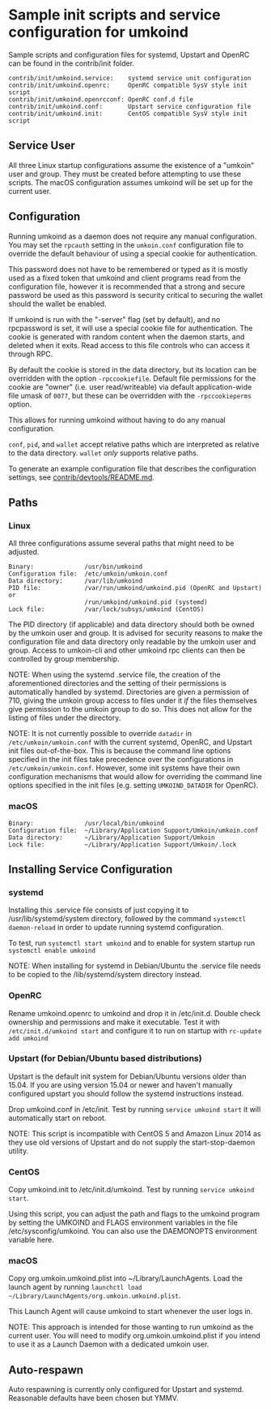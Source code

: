 Sample init scripts and service configuration for umkoind
==========================================================

Sample scripts and configuration files for systemd, Upstart and OpenRC
can be found in the contrib/init folder.

    contrib/init/umkoind.service:    systemd service unit configuration
    contrib/init/umkoind.openrc:     OpenRC compatible SysV style init script
    contrib/init/umkoind.openrcconf: OpenRC conf.d file
    contrib/init/umkoind.conf:       Upstart service configuration file
    contrib/init/umkoind.init:       CentOS compatible SysV style init script

Service User
---------------------------------

All three Linux startup configurations assume the existence of a "umkoin" user
and group.  They must be created before attempting to use these scripts.
The macOS configuration assumes umkoind will be set up for the current user.

Configuration
---------------------------------

Running umkoind as a daemon does not require any manual configuration. You may
set the `rpcauth` setting in the `umkoin.conf` configuration file to override
the default behaviour of using a special cookie for authentication.

This password does not have to be remembered or typed as it is mostly used
as a fixed token that umkoind and client programs read from the configuration
file, however it is recommended that a strong and secure password be used
as this password is security critical to securing the wallet should the
wallet be enabled.

If umkoind is run with the "-server" flag (set by default), and no rpcpassword is set,
it will use a special cookie file for authentication. The cookie is generated with random
content when the daemon starts, and deleted when it exits. Read access to this file
controls who can access it through RPC.

By default the cookie is stored in the data directory, but its location can be
overridden with the option `-rpccookiefile`. Default file permissions for the
cookie are "owner" (i.e. user read/writeable) via default application-wide file
umask of `0077`, but these can be overridden with the `-rpccookieperms` option.

This allows for running umkoind without having to do any manual configuration.

`conf`, `pid`, and `wallet` accept relative paths which are interpreted as
relative to the data directory. `wallet` *only* supports relative paths.

To generate an example configuration file that describes the configuration settings,
see [contrib/devtools/README.md](../contrib/devtools/README.md#gen-umkoin-confsh).

Paths
---------------------------------

### Linux

All three configurations assume several paths that might need to be adjusted.

    Binary:              /usr/bin/umkoind
    Configuration file:  /etc/umkoin/umkoin.conf
    Data directory:      /var/lib/umkoind
    PID file:            /var/run/umkoind/umkoind.pid (OpenRC and Upstart) or
                         /run/umkoind/umkoind.pid (systemd)
    Lock file:           /var/lock/subsys/umkoind (CentOS)

The PID directory (if applicable) and data directory should both be owned by the
umkoin user and group. It is advised for security reasons to make the
configuration file and data directory only readable by the umkoin user and
group. Access to umkoin-cli and other umkoind rpc clients can then be
controlled by group membership.

NOTE: When using the systemd .service file, the creation of the aforementioned
directories and the setting of their permissions is automatically handled by
systemd. Directories are given a permission of 710, giving the umkoin group
access to files under it _if_ the files themselves give permission to the
umkoin group to do so. This does not allow
for the listing of files under the directory.

NOTE: It is not currently possible to override `datadir` in
`/etc/umkoin/umkoin.conf` with the current systemd, OpenRC, and Upstart init
files out-of-the-box. This is because the command line options specified in the
init files take precedence over the configurations in
`/etc/umkoin/umkoin.conf`. However, some init systems have their own
configuration mechanisms that would allow for overriding the command line
options specified in the init files (e.g. setting `UMKOIND_DATADIR` for
OpenRC).

### macOS

    Binary:              /usr/local/bin/umkoind
    Configuration file:  ~/Library/Application Support/Umkoin/umkoin.conf
    Data directory:      ~/Library/Application Support/Umkoin
    Lock file:           ~/Library/Application Support/Umkoin/.lock

Installing Service Configuration
-----------------------------------

### systemd

Installing this .service file consists of just copying it to
/usr/lib/systemd/system directory, followed by the command
`systemctl daemon-reload` in order to update running systemd configuration.

To test, run `systemctl start umkoind` and to enable for system startup run
`systemctl enable umkoind`

NOTE: When installing for systemd in Debian/Ubuntu the .service file needs to be copied to the /lib/systemd/system directory instead.

### OpenRC

Rename umkoind.openrc to umkoind and drop it in /etc/init.d.  Double
check ownership and permissions and make it executable.  Test it with
`/etc/init.d/umkoind start` and configure it to run on startup with
`rc-update add umkoind`

### Upstart (for Debian/Ubuntu based distributions)

Upstart is the default init system for Debian/Ubuntu versions older than 15.04. If you are using version 15.04 or newer and haven't manually configured upstart you should follow the systemd instructions instead.

Drop umkoind.conf in /etc/init.  Test by running `service umkoind start`
it will automatically start on reboot.

NOTE: This script is incompatible with CentOS 5 and Amazon Linux 2014 as they
use old versions of Upstart and do not supply the start-stop-daemon utility.

### CentOS

Copy umkoind.init to /etc/init.d/umkoind. Test by running `service umkoind start`.

Using this script, you can adjust the path and flags to the umkoind program by
setting the UMKOIND and FLAGS environment variables in the file
/etc/sysconfig/umkoind. You can also use the DAEMONOPTS environment variable here.

### macOS

Copy org.umkoin.umkoind.plist into ~/Library/LaunchAgents. Load the launch agent by
running `launchctl load ~/Library/LaunchAgents/org.umkoin.umkoind.plist`.

This Launch Agent will cause umkoind to start whenever the user logs in.

NOTE: This approach is intended for those wanting to run umkoind as the current user.
You will need to modify org.umkoin.umkoind.plist if you intend to use it as a
Launch Daemon with a dedicated umkoin user.

Auto-respawn
-----------------------------------

Auto respawning is currently only configured for Upstart and systemd.
Reasonable defaults have been chosen but YMMV.
